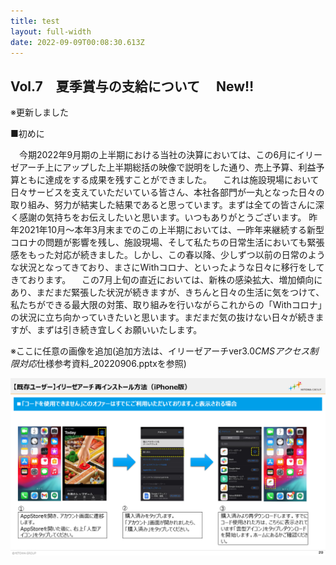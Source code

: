 ```yaml
---
title: test
layout: full-width
date: 2022-09-09T00:08:30.613Z
---
```

<h2><span class="text-yellow-400">Vol.7　夏季賞与の支給について</span>　 <span class="text-red-500">New‼</span></h2>

<span class="font-bold">※更新しました</span>

<div class="bg-gray-200 p-10">

■初めに

　今期2022年9月期の上半期における当社の決算においては、この6月にイリーゼアーチ上にアップした上半期総括の映像で説明をした通り、売上予算、利益予算ともに達成をする成果を残すことができました。
　これは施設現場において日々サービスを支えていただいている皆さん、本社各部門が一丸となった日々の取り組み、努力が結実した結果であると思っています。まずは全ての皆さんに深く感謝の気持ちをお伝えしたいと思います。いつもありがとうございます。
昨年2021年10月～本年3月末までのこの上半期においては、一昨年来継続する新型コロナの問題が影響を残し、施設現場、そして私たちの日常生活においても緊張感をもった対応が続きました。しかし、この春以降、少しずつ以前の日常のような状況となってきており、まさにWithコロナ、といったような日々に移行をしてきております。
　この7月上旬の直近においては、新株の感染拡大、増加傾向にあり、まだまだ緊張した状況が続きますが、きちんと日々の生活に気をつけて、私たちができる最大限の対策、取り組みを行いながらこれからの「Withコロナ」の状況に立ち向かっていきたいと思います。まだまだ気の抜けない日々が続きますが、まずは引き続き宜しくお願いいたします。

</div>

※ここに任意の画像を追加(追加方法は、イリーゼアーチver3.0*CMSアクセス制限対応*仕様参考資料_20220906.pptxを参照)

![](/images/再インストール方法.png)